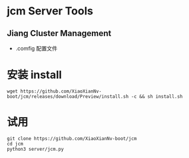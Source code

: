 # jcm Server Tools
## Jiang Cluster Management

- .comfig 配置文件

# 安装 install
```
wget https://github.com/XiaoXianNv-boot/jcm/releases/download/Preview/install.sh -c && sh install.sh
```

# 试用
```
git clone https://github.com/XiaoXianNv-boot/jcm
cd jcm
python3 server/jcm.py
```
